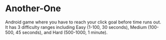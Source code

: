 # Another-One
Android game where you have to reach your click goal before time runs out. It has 3 difficulty ranges including Easy (1-100, 30 seconds), Medium (100-500, 45 seconds), and Hard (500-1000, 1 minute).
